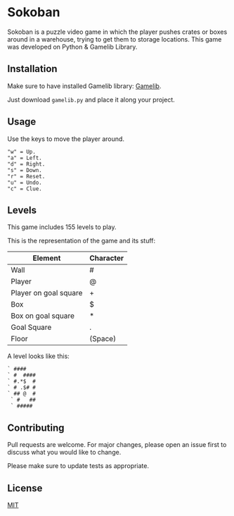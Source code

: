 # Sokoban

Sokoban is a puzzle video game in which the player pushes crates or boxes around in a warehouse, trying to get them to storage locations. This game was developed on Python & Gamelib Library.

## Installation

Make sure to have installed Gamelib library: [Gamelib](https://github.com/dessaya/python-gamelib).


Just download `gamelib.py` and place it along your project.


## Usage


Use the keys to move the player around.
```
"w" = Up.
"a" = Left.
"d" = Right.
"s" = Down.
"r" = Reset.
"u" = Undo.
"c" = Clue.

```

## Levels

This game includes 155 levels to play.

This is the representation of the game and its stuff:


Element | Character
------------ | -------------
Wall | #
Player | @
Player on goal square | +
Box | $
Box on goal square | *
Goal Square | .
Floor | (Space)

A level looks like this:

```
` ####
` #  ####
` #.*$  #
` # .$# #
` ## @  #
 ` #   ##
 ` #####

```
## Contributing
Pull requests are welcome. For major changes, please open an issue first to discuss what you would like to change.

Please make sure to update tests as appropriate.

## License
[MIT](https://choosealicense.com/licenses/mit/)
